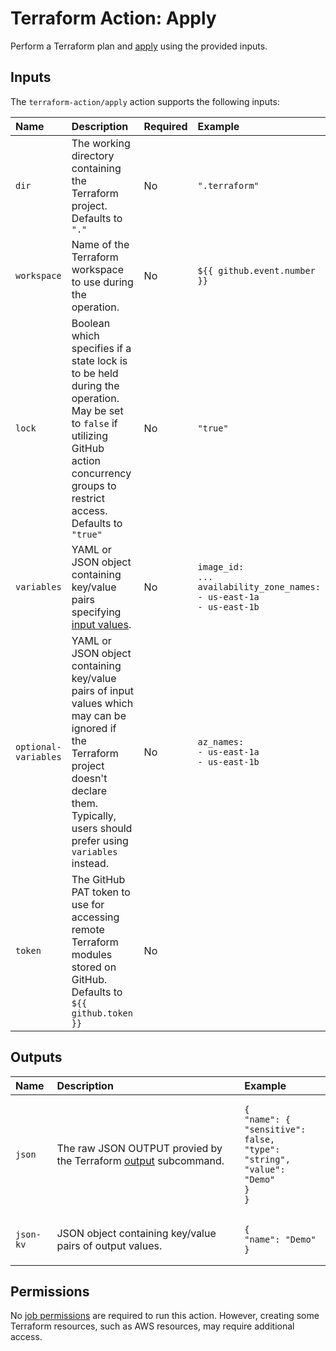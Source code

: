 # Terraform Action: Apply

Perform a Terraform plan and [apply](https://developer.hashicorp.com/terraform/cli/commands/apply) using the provided inputs.

## Inputs

The `terraform-action/apply` action supports the following inputs:

| Name                 | Description | Required | Example |
|:---------------------|:------------|:---------|:--------|
| `dir`                | The working directory containing the Terraform project. Defaults to `"."` | No | `".terraform"` |
| `workspace`          | Name of the Terraform workspace to use during the operation. | No | `${{ github.event.number }}` |
| `lock`               | Boolean which specifies if a state lock is to be held during the operation. May be set to `false` if utilizing GitHub action concurrency groups to restrict access. Defaults to `"true"` | No | `"true"` |
| `variables`          | YAML or JSON object containing key/value pairs specifying [input values](https://developer.hashicorp.com/terraform/language/values/variables). | No | <pre><code class="language-yaml">image_id: ...&#10;availability_zone_names:&#10;  - us-east-1a&#10;  - us-east-1b</code></pre> |
| `optional-variables` | YAML or JSON object containing key/value pairs of input values which may can be ignored if the Terraform project doesn't declare them. Typically, users should prefer using `variables` instead. | No |<pre><code class="language-yaml">az_names:&#10;  - us-east-1a&#10;  - us-east-1b</code></pre> |
| `token`              | The GitHub PAT token to use for accessing remote Terraform modules stored on GitHub. Defaults to `${{ github.token }}` | No | |

## Outputs

| Name      | Description | Example |
|:----------|:------------|:--------|
| `json`    | The raw JSON OUTPUT provied by the Terraform [output](https://developer.hashicorp.com/terraform/cli/commands/output) subcommand. | <pre><code class="language-json">{&#10;  "name": {&#10;    "sensitive": false,&#10;    "type": "string",&#10;    "value": "Demo"&#10;  }&#10;}</code></pre> |
| `json-kv` | JSON object containing key/value pairs of output values. | <pre><code class="language-json">{&#10;  "name": "Demo"&#10;}</code></pre> |

## Permissions

No [job permissions](https://docs.github.com/en/actions/using-jobs/assigning-permissions-to-jobs) are required to run this action. However, creating some Terraform resources, such as AWS resources, may require additional access.
